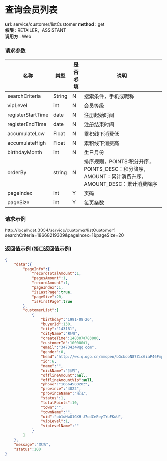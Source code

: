 查询会员列表
=======

**url**: service/customer/listCustomer
**method** : get  
**权限** : RETAILER，ASSISTANT  
**调用方** : Web

### 请求参数

|     名称  	 |  类型   | 是否必填  |             说明                                                   |
|------------|--------|----------|-------------------------------------------------------------------|
| searchCriteria     | String    | N        | 搜索条件，手机或昵称                                                          |
| vipLevel       | int | N        | 会员等级   	                                                       |
| registerStartTime     | date    | N        | 注册起始时间                                                 |
| registerEndTime     | date    | N        | 注册结束时间                                                 |
| accumulateLow     | Float    | N        | 累积线下消费低                                                 |
| accumulateHigh     | Float    | N        | 累积线下消费高                                                 |
| birthdayMonth     | int    | N        | 生日月份                                                |
| orderBy     | string    | N        | 排序规则，POINTS:积分升序，POINTS_DESC：积分降序，AMOUNT：累计消费升序，AMOUNT_DESC：累计消费降序                                             |
| pageIndex     | int    | Y        | 页码                                                |
| pageSize     | int    | Y        | 每页条数                                              |

### 请求示例
http://localhost:3334/service/customer/listCustomer?searchCriteria=18668219309&pageIndex=1&pageSize=20

### 返回值示例 (接口返回值示例)

```json
{
    "data":{
        "pageInfo":{
            "recordTotalAmount":1,
            "pagesAmount":1,
            "recordAmount":1,
            "pageIndex":1,
            "isLastPage":true,
            "pageSize":20,
            "isFirstPage":true
        },
        "customerList":[
            {
                "birthday":"1991-08-26",
                "buyerId":130,
                "city":"143181",
                "cityName":"杭州",
                "createTime":1483078783000,
                "customerId":10000001,
                "email":"3473434@qq.com",
                "gender":0,
                "head":"http://wx.qlogo.cn/mmopen/bGcbooN87Zic6iaP46FmpQAJdgzwUOme7YVibopuwuGuCNfkARoqvIYXFXgwOzVDDe2sibqf3Yp9rEqp8k3FPmU7ygyxO937L1Lo/0",
                "id":6,
                "name":"",
                "nickName":"我的",
                "offlineAmount":null,
                "offlineAmountVip":null,
                "phone":"18664588202",
                "province":"4022",
                "provinceName":"浙江",
                "status":1,
                "totalPoints":10,
                "town":"",
                "townName":"",
                "uid":"ob1wHwO1GXH-J7odCeEeyIYuFKwU",
                "vipLevel":1,
                "vipLevelName":""
            }
        ]
    },
    "message":"成功",
    "status":100
}
```